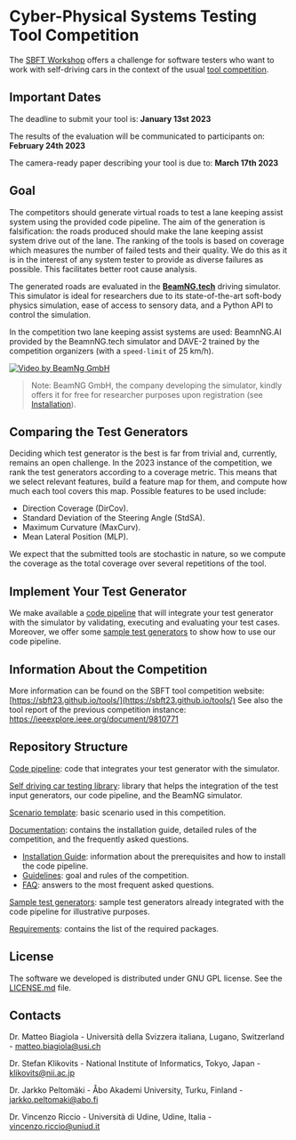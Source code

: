 # Cyber-Physical Systems Testing Tool Competition #

The [SBFT Workshop](https://sbft23.github.io/) offers a challenge for software testers who want to work with self-driving cars in the context of the usual [tool competition](https://sbft23.github.io/tools/).

## Important Dates

The deadline to submit your tool is: **January 13st 2023**

The results of the evaluation will be communicated to participants on: **February 24th 2023**

The camera-ready paper describing your tool is due to: **March 17th 2023**

## Goal ##
The competitors should generate virtual roads to test a lane keeping assist system using the provided code pipeline. The aim of the generation is falsification: the roads produced should make the lane keeping assist system drive out of the lane. The ranking of the tools is based on coverage which measures the number of failed tests and their quality. We do this as it is in the interest of any system tester to provide as diverse failures as possible. This facilitates better root cause analysis. 

The generated roads are evaluated in the [**BeamNG.tech**](https://www.beamng.tech/) driving simulator.
This simulator is ideal for researchers due to its state-of-the-art soft-body physics simulation, ease of access to sensory data, and a Python API to control the simulation.

In the competition two lane keeping assist systems are used: BeamnNG.AI provided by the BeamnNG.tech simulator and DAVE-2 trained by the competition organizers (with a `speed-limit` of 25 km/h).

[![Video by BeamNg GmbH](https://github.com/BeamNG/BeamNGpy/raw/master/media/steering.gif)](https://github.com/BeamNG/BeamNGpy/raw/master/media/steering.gif)

>Note: BeamNG GmbH, the company developing the simulator, kindly offers it for free for researcher purposes upon registration (see [Installation](documentation/INSTALL.md)).

## Comparing the Test Generators ##

Deciding which test generator is the best is far from trivial and, currently, remains an open challenge. In the 2023 instance of the competition, we rank the test generators according to a coverage metric. This means that we select relevant features, build a feature map for them, and compute how much each tool covers this map. Possible features to be used include:

* Direction Coverage (DirCov).
* Standard Deviation of the Steering Angle (StdSA).
* Maximum Curvature (MaxCurv).
* Mean Lateral Position (MLP).

We expect that the submitted tools are stochastic in nature, so we compute the coverage as the total coverage over several repetitions of the tool.

## Implement Your Test Generator ##
We make available a [code pipeline](code_pipeline) that will integrate your test generator with the simulator by validating, executing and evaluating your test cases. Moreover, we offer some [sample test generators](sample_test_generators/README.md) to show how to use our code pipeline.

## Information About the Competition ##
More information can be found on the SBFT tool competition website: [https://sbft23.github.io/tools/](https://sbft23.github.io/tools/) See also the tool report of the previous competition instance: <https://ieeexplore.ieee.org/document/9810771>

## Repository Structure ##
[Code pipeline](code_pipeline): code that integrates your test generator with the simulator.

[Self driving car testing library](self_driving): library that helps the integration of the test input generators, our code pipeline, and the BeamNG simulator.

[Scenario template](levels_template/tig): basic scenario used in this competition.

[Documentation](documentation/README.md): contains the installation guide, detailed rules of the competition, and the frequently asked questions.

* [Installation Guide](documentation/INSTALL.md): information about the prerequisites and how to install the code pipeline.
* [Guidelines](documentation/GUIDELINES.md): goal and rules of the competition.
* [FAQ](documentation/FAQ.md): answers to the most frequent asked questions.

[Sample test generators](sample_test_generators/README.md): sample test generators already integrated with the code pipeline for illustrative purposes.

[Requirements](requirements.txt): contains the list of the required packages.


## License ##
The software we developed is distributed under GNU GPL license. See the [LICENSE.md](LICENSE.md) file.

## Contacts ##

Dr. Matteo Biagiola  - Università della Svizzera italiana, Lugano, Switzerland - matteo.biagiola@usi.ch

Dr. Stefan Klikovits - National Institute of Informatics, Tokyo, Japan - klikovits@nii.ac.jp

Dr. Jarkko Peltomäki - Åbo Akademi University, Turku, Finland - jarkko.peltomaki@abo.fi

Dr. Vincenzo Riccio  - Università di Udine, Udine, Italia - vincenzo.riccio@uniud.it
